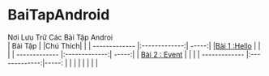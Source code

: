 # BaiTapAndroid
Nơi Lưu Trữ Các Bài Tập Androi </br>
| Bài Tập                          |                                         |Chú Thích|        |
| ------------- |:-------------:| -----:|
|[Bài 1 :Hello](https://github.com/Vanngoc98/Hello/tree/master)                     |         |        |
| ------------- |:-------------:| -----:|
| [Bài 2 : Event](https://github.com/Vanngoc98/BaiTap-Su-ly-su-kien/tree/master)    |         |        |
| ------------- |:-------------:|-----: |                                           |         |        |
|                                                                                   |         |        |

